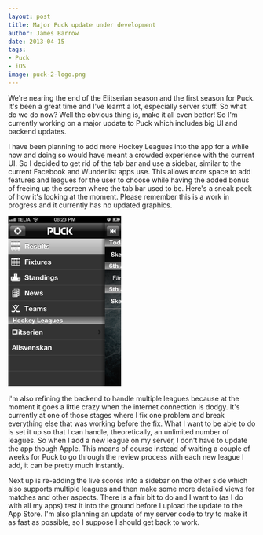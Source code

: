 ```yaml
---
layout: post
title: Major Puck update under development
author: James Barrow
date: 2013-04-15
tags:
- Puck
- iOS
image: puck-2-logo.png
---
```


We're nearing the end of the Elitserian season and the first season for Puck. It's been a great time and I've learnt a lot, especially server stuff. So what do we do now? Well the obvious thing is, make it all even better! So I'm currently working on a major update to Puck which includes big UI and backend updates.

I have been planning to add more Hockey Leagues into the app for a while now and doing so would have meant a crowded experience with the current UI. So I decided to get rid of the tab bar and use a sidebar, similar to the current Facebook and Wunderlist apps use. This allows more space to add features and leagues for the user to choose while having the added bonus of freeing up the screen where the tab bar used to be. Here's a sneak peek of how it's looking at the moment. Please remember this is a work in progress and it currently has no updated graphics.

<!-- READMORE -->

<img src="/assets/puck/Puck-New-UI-3.png" width="230" height="346"/>

I'm also refining the backend to handle multiple leagues because at the moment it goes a little crazy when the internet connection is dodgy. It's currently at one of those stages where I fix one problem and break everything else that was working before the fix. What I want to be able to do is set it up so that I can handle, theoretically, an unlimited number of leagues. So when I add a new league on my server, I don't have to update the app though Apple. This means of course instead of waiting a couple of weeks for Puck to go through the review process with each new league I add, it can be pretty much instantly.

Next up is re-adding the live scores into a sidebar on the other side which also supports multiple leagues and then make some more detailed views for matches and other aspects. There is a fair bit to do and I want to (as I do with all my apps) test it into the ground before I upload the update to the App Store. I'm also planning an update of my server code to try to make it as fast as possible, so I suppose I should get back to work.
